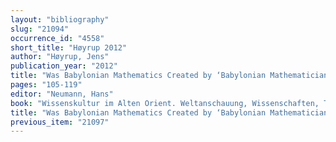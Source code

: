 ```yaml
---
layout: "bibliography"
slug: "21094"
occurrence_id: "4558"
short_title: "Høyrup 2012"
author: "Høyrup, Jens"
publication_year: "2012"
title: "Was Babylonian Mathematics Created by ‘Babylonian Mathematicians’?"
pages: "105-119"
editor: "Neumann, Hans"
book: "Wissenskultur im Alten Orient. Weltanschauung, Wissenschaften, Techniken, Technologien. 4. Internationales Colloquium der Deutschen Orient-Gesellschaft 20.-22. Februar 2002, Münster, Colloquien der Deutschen Orient-Gesellschaft 4 (Wiesbaden)"
title: "Was Babylonian Mathematics Created by ‘Babylonian Mathematicians’?"
previous_item: "21097"
---
```

